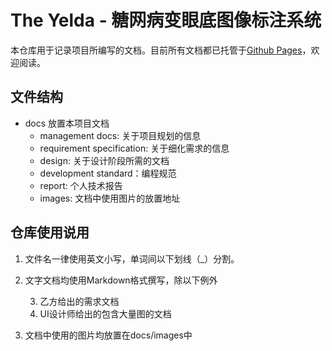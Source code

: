 # The Yelda - 糖网病变眼底图像标注系统

本仓库用于记录项目所编写的文档。目前所有文档都已托管于[Github Pages](https://theyelda.github.io/Dashboard/)，欢迎阅读。

## 文件结构
* docs 放置本项目文档
	* management docs: 关于项目规划的信息
	* requirement specification: 关于细化需求的信息
	* design: 关于设计阶段所需的文档
	* development standard：编程规范
	* report: 个人技术报告
	* images: 文档中使用图片的放置地址

## 仓库使用说用

1. 文件名一律使用英文小写，单词间以下划线（_）分割。
2. 文字文档均使用Markdown格式撰写，除以下例外
	
	3. 乙方给出的需求文档
	4. UI设计师给出的包含大量图的文档
5. 文档中使用的图片均放置在docs/images中



